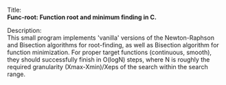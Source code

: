 Title:<br/>
<b>Func-root: Function root and minimum finding in C.</b>

Description:<br/>
This small program implements 'vanilla' versions of the Newton-Raphson and Bisection algorithms for root-finding, as well as Bisection algorithm for function minimization. For proper target functions (continuous, smooth), they should successfully finish in O(logN) steps, where N is roughly the required granularity (Xmax-Xmin)/Xeps of the search within the search range.
